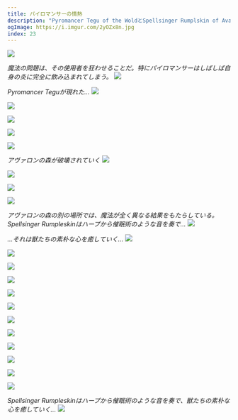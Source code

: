 ```yaml
---
title: パイロマンサーの情熱
description: "Pyromancer Tegu of the WoldとSpellsinger Rumplskin of Avalonの物語"
ogImage: https://i.imgur.com/2yOZx8n.jpg
index: 23
---
```


![](https://i.imgur.com/xLVdBqT.png)

_魔法の問題は、その使用者を狂わせることだ。特にパイロマンサーはしばしば自身の炎に完全に飲み込まれてしまう。_
![](https://i.imgur.com/ApDR1A6.jpg)

_Pyromancer Teguが現れた..._
![](https://i.imgur.com/1UiHmR1.jpg)

![](https://i.imgur.com/h8KooyM.jpg)

![](https://i.imgur.com/SDQoS9w.jpg)

![](https://i.imgur.com/fiEPsXi.jpg)

![](https://i.imgur.com/Jmj6ivD.jpg)

_アヴァロンの森が破壊されていく_
![](https://i.imgur.com/MoLjNq3.jpg)

![](https://i.imgur.com/3KyAvOy.jpg)

![](https://i.imgur.com/83dlwS5.jpg)

![](https://i.imgur.com/pgOdxGJ.jpg)

_アヴァロンの森の別の場所では、魔法が全く異なる結果をもたらしている。Spellsinger Rumpleskinはハープから催眠術のような音を奏で..._
![](https://i.imgur.com/syBZK1t.jpg)

_...それは獣たちの素朴な心を癒していく..._
![](https://i.imgur.com/NXF3bhr.jpg)

![](https://i.imgur.com/2yOZx8n.jpg)

![](https://i.imgur.com/MJVPefd.jpg)

![](https://i.imgur.com/9vPlUOB.jpg)

![](https://i.imgur.com/pyBomFl.jpg)

![](https://i.imgur.com/5he676z.jpg)

![](https://i.imgur.com/O4QiTho.jpg)

![](https://i.imgur.com/F8oDLuO.jpg)

![](https://i.imgur.com/yCjLf5J.jpg)

![](https://i.imgur.com/iMlOaxz.jpg)

![](https://i.imgur.com/wqzfsGi.jpg)

![](https://i.imgur.com/Uh7GCTD.jpg)

_Spellsinger Rumpleskinはハープから催眠術のような音を奏で、獣たちの素朴な心を癒していく..._
![](https://i.imgur.com/42th47T.jpg)
